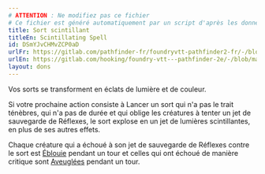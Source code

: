 ```yaml
---
# ATTENTION : Ne modifiez pas ce fichier
# Ce fichier est généré automatiquement par un script d'après les données du module Foundry VTT officiel et de sa traduction
title: Sort scintillant
titleEn: Scintillating Spell
id: DSmYJvCHMvZCP0aD
urlFr: https://gitlab.com/pathfinder-fr/foundryvtt-pathfinder2-fr/-/blob/master/data/feats/DSmYJvCHMvZCP0aD.htm
urlEn: https://gitlab.com/hooking/foundry-vtt---pathfinder-2e/-/blob/master/packs/data/feats.db/scintillating-spell.json
layout: dons
---
```

Vos sorts se transforment en éclats de lumière et de couleur.

Si votre prochaine action consiste à Lancer un sort qui n'a pas le trait ténèbres, qui n'a pas de durée et qui oblige les créatures à tenter un jet de sauvegarde de Réflexes, le sort explose en un jet de lumières scintillantes, en plus de ses autres effets.

Chaque créature qui a échoué à son jet de sauvegarde de Réflexes contre le sort est [Éblouie](../conditions/ébloui.md) pendant un tour et celles qui ont échoué de manière critique sont [Aveuglées](../conditions/aveuglé.md) pendant un tour.
